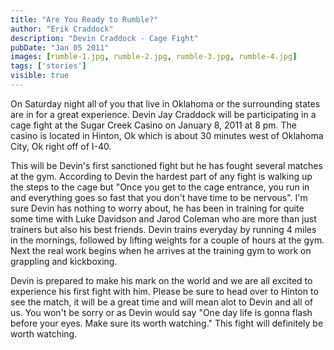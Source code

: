 ```yaml
---
title: "Are You Ready to Rumble?"
author: "Erik Craddock"
description: "Devin Craddock - Cage Fight"
pubDate: "Jan 05 2011"
images: [rumble-1.jpg, rumble-2.jpg, rumble-3.jpg, rumble-4.jpg]
tags: ['stories']
visible: true
---
```

On Saturday night all of you that live in Oklahoma or the surrounding states are in for a great experience. Devin Jay Craddock will be participating in a cage fight at the Sugar Creek Casino on January 8, 2011 at 8 pm. The casino is located in Hinton, Ok which is about 30 minutes west of Oklahoma City, Ok right off of I-40.

This will be Devin's first sanctioned fight but he has fought several matches at the gym. According to Devin the hardest part of any fight is walking up the steps to the cage but "Once you get to the cage entrance, you run in and everything goes so fast that you don't have time to be nervous". I'm sure Devin has nothing to worry about, he has been in training for quite some time with Luke Davidson and Jarod Coleman who are more than just trainers but also his best friends. Devin trains everyday by running 4 miles in the mornings, followed by lifting weights for a couple of hours at the gym. Next the real work begins when he arrives at the training gym to work on grappling and kickboxing.

Devin is prepared to make his mark on the world and we are all excited to experience his first fight with him. Please be sure to head over to Hinton to see the match, it will be a great time and will mean alot to Devin and all of us. You won't be sorry or as Devin would say "One day life is gonna flash before your eyes. Make sure its worth watching." This fight will definitely be worth watching.
